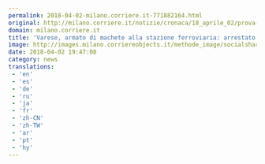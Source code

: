 ```yaml
---
permalink: 2018-04-02-milano.corriere.it-771882164.html
original: http://milano.corriere.it/notizie/cronaca/18_aprile_02/prova-0ea7a7ae-368d-11e8-a836-1a6391d71628.shtml
domain: milano.corriere.it
title: 'Varese, armato di machete alla stazione ferroviaria: arrestato 20enne'
image: http://images.milano.corriereobjects.it/methode_image/socialshare/2018/04/02/8bc99c28-368e-11e8-a836-1a6391d71628.jpg
date: 2018-04-02 19:47:08
category: news
translations: 
 - 'en'
 - 'es'
 - 'de'
 - 'ru'
 - 'ja'
 - 'fr'
 - 'zh-CN'
 - 'zh-TW'
 - 'ar'
 - 'pt'
 - 'hy'
---
```


